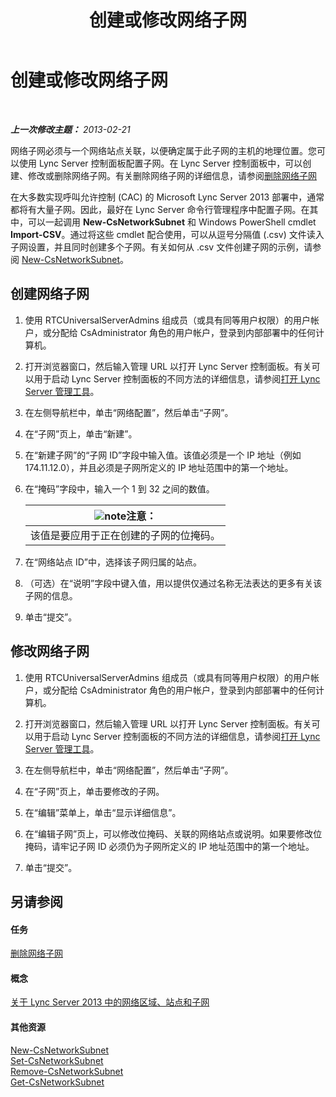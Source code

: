 ﻿---
title: 创建或修改网络子网
TOCTitle: 创建或修改网络子网
ms:assetid: 1ba8c4e3-fbc7-4758-88ac-d651fef17bed
ms:mtpsurl: https://technet.microsoft.com/zh-cn/library/Gg520957(v=OCS.15)
ms:contentKeyID: 49312161
ms.date: 05/19/2016
mtps_version: v=OCS.15
ms.translationtype: HT
---

# 创建或修改网络子网

 

_**上一次修改主题：** 2013-02-21_

网络子网必须与一个网络站点关联，以便确定属于此子网的主机的地理位置。您可以使用 Lync Server 控制面板配置子网。在 Lync Server 控制面板中，可以创建、修改或删除网络子网。有关删除网络子网的详细信息，请参阅[删除网络子网](lync-server-2013-deleting-network-subnets.md)

在大多数实现呼叫允许控制 (CAC) 的 Microsoft Lync Server 2013 部署中，通常都将有大量子网。因此，最好在 Lync Server 命令行管理程序中配置子网。在其中，可以一起调用 **New-CsNetworkSubnet** 和 Windows PowerShell cmdlet **Import-CSV**。通过将这些 cmdlet 配合使用，可以从逗号分隔值 (.csv) 文件读入子网设置，并且同时创建多个子网。有关如何从 .csv 文件创建子网的示例，请参阅 [New-CsNetworkSubnet](https://docs.microsoft.com/en-us/powershell/module/skype/New-CsNetworkSubnet)。

## 创建网络子网

1.  使用 RTCUniversalServerAdmins 组成员（或具有同等用户权限）的用户帐户，或分配给 CsAdministrator 角色的用户帐户，登录到内部部署中的任何计算机。

2.  打开浏览器窗口，然后输入管理 URL 以打开 Lync Server 控制面板。有关可以用于启动 Lync Server 控制面板的不同方法的详细信息，请参阅[打开 Lync Server 管理工具](lync-server-2013-open-lync-server-administrative-tools.md)。

3.  在左侧导航栏中，单击“网络配置”，然后单击“子网”。

4.  在“子网”页上，单击“新建”。

5.  在“新建子网”的“子网 ID”字段中输入值。该值必须是一个 IP 地址（例如 174.11.12.0），并且必须是子网所定义的 IP 地址范围中的第一个地址。

6.  在“掩码”字段中，输入一个 1 到 32 之间的数值。
    
    <table>
    <thead>
    <tr class="header">
    <th><img src="images/Dn783119.note(OCS.15).gif" title="note" alt="note" />注意：</th>
    </tr>
    </thead>
    <tbody>
    <tr class="odd">
    <td>该值是要应用于正在创建的子网的位掩码。</td>
    </tr>
    </tbody>
    </table>


7.  在“网络站点 ID”中，选择该子网归属的站点。

8.  （可选）在“说明”字段中键入值，用以提供仅通过名称无法表达的更多有关该子网的信息。

9.  单击“提交”。

## 修改网络子网

1.  使用 RTCUniversalServerAdmins 组成员（或具有同等用户权限）的用户帐户，或分配给 CsAdministrator 角色的用户帐户，登录到内部部署中的任何计算机。

2.  打开浏览器窗口，然后输入管理 URL 以打开 Lync Server 控制面板。有关可以用于启动 Lync Server 控制面板的不同方法的详细信息，请参阅[打开 Lync Server 管理工具](lync-server-2013-open-lync-server-administrative-tools.md)。

3.  在左侧导航栏中，单击“网络配置”，然后单击“子网”。

4.  在“子网”页上，单击要修改的子网。

5.  在“编辑”菜单上，单击“显示详细信息”。

6.  在“编辑子网”页上，可以修改位掩码、关联的网络站点或说明。如果要修改位掩码，请牢记子网 ID 必须仍为子网所定义的 IP 地址范围中的第一个地址。

7.  单击“提交”。

## 另请参阅

#### 任务

[删除网络子网](lync-server-2013-deleting-network-subnets.md)  

#### 概念

[关于 Lync Server 2013 中的网络区域、站点和子网](lync-server-2013-about-network-regions-sites-and-subnets.md)  

#### 其他资源

[New-CsNetworkSubnet](https://docs.microsoft.com/en-us/powershell/module/skype/New-CsNetworkSubnet)  
[Set-CsNetworkSubnet](https://docs.microsoft.com/en-us/powershell/module/skype/Set-CsNetworkSubnet)  
[Remove-CsNetworkSubnet](https://docs.microsoft.com/en-us/powershell/module/skype/Remove-CsNetworkSubnet)  
[Get-CsNetworkSubnet](https://docs.microsoft.com/en-us/powershell/module/skype/Get-CsNetworkSubnet)


